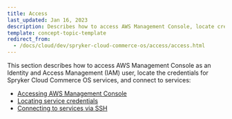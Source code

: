 ```yaml
---
title: Access
last_updated: Jan 16, 2023
description: Describes how to access AWS Management Console, locate credentials for Spryker Cloud Commerce OS services, and connect to services
template: concept-topic-template
redirect_from:
  - /docs/cloud/dev/spryker-cloud-commerce-os/access/access.html
---
```


This section describes how to access AWS Management Console as an Identity and Access Management (IAM) user, locate the credentials for Spryker Cloud Commerce OS services, and connect to services:  

* [Accessing AWS Management Console](/docs/ca/dev/access/access-the-aws-management-console.html)
* [Locating service credentials](/docs/ca/dev/access/locate-service-credentials.html)
* [Connecting to services via SSH](/docs/ca/dev/access/connect-to-services-via-ssh.html)
